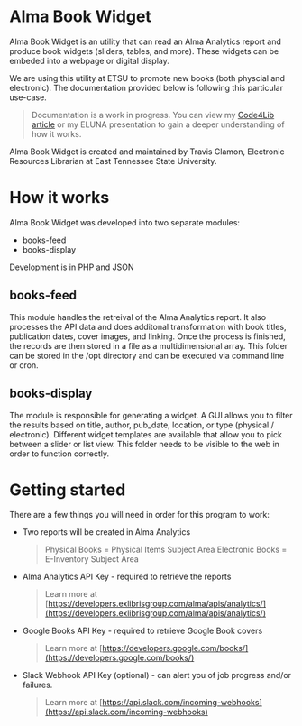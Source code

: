 # Alma Book Widget

Alma Book Widget is an utility that can read an Alma Analytics report and produce book widgets (sliders, tables, and more). These widgets can be embeded into a webpage or digital display. 

We are using this utility at ETSU to promote new books (both physcial and electronic). The documentation provided below is  following this particular use-case. 

>Documentation is a work in progress. You can view my [Code4Lib article](https://journal.code4lib.org/articles/14371) or my ELUNA presentation to gain a deeper understanding of how it works. 

Alma Book Widget is created and maintained by Travis Clamon, Electronic Resources Librarian at East Tennessee State University. 


# How it works

Alma Book Widget was developed into two separate modules:

 - books-feed
 - books-display

Development is in PHP and JSON

## books-feed

This module handles the retreival of the Alma Analytics report. It also processes the API data and does additonal transformation with book titles, publication dates, cover images, and linking. Once the process is finished, the records are then stored in a file as a multidimensional array. This folder can be stored in the /opt directory and can be executed via command line or cron. 

## books-display

The module is responsible for generating a widget. A GUI allows you to filter the results based on title, author, pub_date, location, or type (physical / electronic). Different widget templates are available that allow you to pick between a slider or list view. This folder needs to be visible to the web in order to function correctly. 


# Getting started

There are a few things you will need in order for this program to work:

 - Two reports will be created in Alma Analytics 
	> Physical Books = Physical Items Subject Area
	>Electronic Books = E-Inventory Subject Area

 - Alma Analytics API Key - required to retrieve the reports
	> Learn more at [https://developers.exlibrisgroup.com/alma/apis/analytics/](https://developers.exlibrisgroup.com/alma/apis/analytics/)
	

 - Google Books API Key - required to retrieve Google Book covers
	 > Learn more at [https://developers.google.com/books/](https://developers.google.com/books/)
 - Slack Webhook API Key (optional) - can alert you of job progress and/or failures. 
	 > Learn more at [https://api.slack.com/incoming-webhooks](https://api.slack.com/incoming-webhooks)
